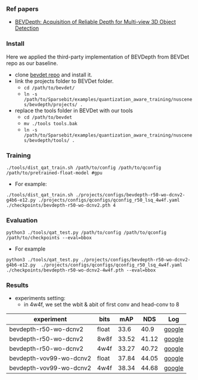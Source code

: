 ### Ref papers
- [BEVDepth: Acquisition of Reliable Depth for Multi-view 3D Object Detection](https://arxiv.org/pdf/2206.10092.pdf)

### Install
Here we applied the third-party implementation of BEVDepth from BEVDet repo as our baseline.
- clone [bevdet repo](https://github.com/HuangJunJie2017/BEVDet) and install it.
- link the projects folder to BEVDet folder. 
  - `cd /path/to/bevdet/`
  - `ln -s /path/to/Sparsebit/examples/quantization_aware_training/nuscenes/bevdepth/projects/ .`
- replace the tools folder in BEVDet with our tools
  - `cd /path/to/bevdet`
  - `mv ./tools tools.bak`
  - `ln -s /path/to/Sparsebit/examples/quantization_aware_training/nuscenes/bevdepth/tools/ .`

### Training
```
./tools/dist_qat_train.sh /path/to/config /path/to/qconfig /path/to/pretrained-float-model #gpu
```
- For example:
```
./tools/dist_qat_train.sh ./projects/configs/bevdepth-r50-wo-dcnv2-g4b6-e12.py ./projects/configs/qconfigs/qconfig_r50_lsq_4w4f.yaml ./checkpoints/bevdepth-r50-wo-dcnv2.pth 4
```

### Evaluation
```
python3 ./tools/qat_test.py /path/to/config /path/to/qconfig /path/to/checkpoints --eval=bbox
```
- For example
```
python3 ./tools/qat_test.py ./projects/configs/bevdepth-r50-wo-dcnv2-g4b6-e12.py  ./projects/configs/qconfigs/qconfig_r50_lsq_4w4f.yaml ./checkpoints/bevdepth-r50-wo-dcnv2-4w4f.pth --eval=bbox
```

### Results
- experiments setting:
  - in 4w4f, we set the wbit & abit of first conv and head-conv to 8

experiment | bits | mAP | NDS | Log
--- | --- | --- | --- | --- |
bevdepth-r50-wo-dcnv2 | float | 33.6 | 40.9 | [google]() | 
bevdepth-r50-wo-dcnv2 | 8w8f | 33.52 | 41.12 | [google]() |
bevdepth-r50-wo-dcnv2 | 4w4f | 33.27 | 40.72 | [google]() |
bevdepth-vov99-wo-dcnv2 | float | 37.84 | 44.05 | [google]() |
bevdepth-vov99-wo-dcnv2 | 4w4f | 38.34 | 44.68  | [google]() | 
